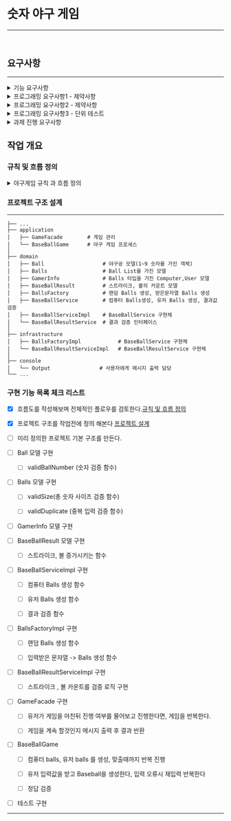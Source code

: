 # 숫자 야구 게임

---
<br>

## 요구사항

----
<details>
<summary>기능 요구사항</summary>

> ### 기능 요구사항
>
> 1. 기본적으로 1부터 9까지 서로 **<span style="color:orange">다른 수**로 이루어진 **<span style="color:orange">3자리의 수**를 맞추는 게임이다.
>
>
> 2. 같은 수가 같은 **<span style="color:orange">자리에 있으면 스트라이크**, **<span style="color:orange">다른자리에 있으면 볼**, **<span style="color:orange">같은 수 가전혀 없으면 포볼 또는 낫싱** 이란 힌트를 얻고,그 힌트를 이용해서 먼저 **<span style="color:orange">상대방(컴퓨터)의 수를 맞추면 승리**한다.
> - [예] 상대방(컴퓨터)의 수가 425일때, 123을 제시 한 경우: 1스트라이크, 456을 제시한경우:1스트라이크 1볼, 789를 제시한 경우:낫싱



>
>
> 3. 위 숫자 야구게임 에서 **<span style="color:orange">상대방의 역할을 컴퓨터**가한다. **<span style="color:orange">컴퓨터는 **1에서9** 까지 서로 다른 임의의 수 3개**를 선택한다.  
     게임플레이어는 컴퓨터가 생각하고 있는 **<span style="color:orange">3개의숫자**를입력하고, **<span style="color:orange">컴퓨터는 입력한 숫자에 대한 결과를 출력**한다
>
>
> 4. 이 같은 **<span style="color:orange">과정을 반복**해 컴퓨터가 선택한 **<span style="color:orange">3개의 숫자를 모두 맞히면 게임이 종료**된다.
>
>
> 5. 게임을 종료한 후 **<span style="color:orange">게임을 다시 시작**하거나 **<span style="color:orange">완전히 종료**할 수 있다
>
> 6. 사용자가 **<span style="color:orange">잘못 된 값을 입력 할 경우 [ERROR]로시작 하는 에러메시지를 출력**하고 **<span style="color:orange">게임을 계속 진행** 할 수 있어야한다


</details>

<details>
<summary> 프로그래밍 요구사항1 - 제약사항</summary>

> 1. 숫자 야구게임을 실행하는 시작점은 src/main/java폴더의 baseball.Application의 main() 이다.
>
>
> 2. 숫자 야구게임은 JDK8버전에서 실행 가능 해야 한다.JDK8에서 정상동작 하지 않을 경우 0점 처리한다.
>
>
> 3. JDK에서 기본제공하는 Random,ScannerAPI대신 nextstep.utils패키지 에서 제공하는 Randoms, ConsoleAPI 를 활용 해 구현 해야 한다.  
     > • Random값추출은 nextstep.utils.Randoms의 pickNumberInRange() 를 활용한다.  
     > • 사용자가 입력하는 값은 nextstep.utils.Console의readLine() 을 활용한다.  
     > • 프로그램 구현 을 완료했을때 src/test/java폴더의 baseball.ApplicationTest에 있는 2개의 TestCase가 성공해야한다.
>
>
> 4. ApplicationTest에서 제공하는 2개의 TestCase는 숫자 야구 게임 구현을 위한 최소한의 TestCase이다.
>
>
> 5. 필수요구사항은 아니지만 제공하는소스코드를 참고 해 숫자 야구 게임을 위한 모든 TestCase를 추가 해 보는 것도 테스트에대한좋은연습이될수있다.
>
>

</details>

<details>
<summary> 프로그래밍 요구사항2 - 제약사항</summary>

> 1. 자바코드컨벤션을지키면서프로그래밍한다.  
     -  https://naver.github.io/hackday-conventions-java/
>
>
> 2. indent(인덴트,들여쓰기)depth를2가넘지않도록구현한다.1까지만허용한다.  
     - 예를들어while문안에if문이있으면들여쓰기는2이다.  
     - 힌트:indent(인덴트,들여쓰기)depth를줄이는좋은방법은함수(또는메소드)를분리하면된다.
>
>
> 3. 자바8에추가된streamapi를사용하지않고구현해야한다.단,람다는사용가능하다.  
     - else예약어를쓰지않는다.      
     - 힌트:if조건절에서값을return하는방식으로구현하면else를사용하지않아도된다.  
     - else를쓰지말라고하니switch/case로구현하는경우가있는데switch/case도허용하지않는다.
>
>
> 4. 함수(또는메소드)의길이가10라인을넘어가지않도록구현한다.     
     - 함수(또는메소드)가한가지일만잘하도록구현한다.
>
>
</details>  


<details>
<summary> 프로그래밍 요구사항3 - 단위 테스트</summary>

> 1. 도메인로직에단위테스트를구현해야한다.단,UI(System.out,System.in,Scanner)로직은제외  
     - 핵심로직을구현하는코드와UI를담당하는로직을분리해구현한다.  
     - 힌트는MVC패턴기반으로구현한후View,Controller를제외한Model에대한단위테스트를추가하는것에집중한다.
>
>
> 2. JUnit5와AssertJ사용법에익숙하지않은개발자는첨부한"학습테스트를통해JUnit학습하기.pdf"문서를참고해 사용법을학습한후JUnit5기반단위테스트를구현한다
>
>

</details>  


<details>
<summary> 과제 진행 요구사항 </summary>

> 1. 미션은 ://github.com/next-step/java-baseball-precourse 저장소를 fork/clone해 시작 한다
>
>
> 2. 기능을 구현 하기 전에 java-baseball-precourse/README.md 파일에 구현 할 기능 목록을 정리 해 추가한다.
>
>
> 3. git의 commit단위는 앞단계에서 README.md파일에 정리한 기능 목록 단위 또는 의미 있는 단위로 Commit한다. - AngularJSCommitMessageConventions 참고해 commitlog 를 남기려고 노력 해 본다
>
>
> 4. 과제 진행 및 제출방법은  [프리코스 과제 제출](https://github.com/next-step/nextstep-docs/blob/master/precourse) 문서를 참고한다.

</details>

## 작업 개요

### 규칙 및 흐름 정의

<details>
<summary> 야구게임 규칙 과 흐름 정의 </summary>


--- 

1. 컴퓨터는 랜덤 3개의 숫자를 생성한다.
    - 규칙
        - 1이상 9이하의 숫자여야한다.
        - 서로 다른 숫자여야한다.
        - 3개의 숫자여야한다
    - 함수
        - 숫자배열생성 **랜덤숫자**  함수 구현


2. 유저에게 3개의 숫자를 입력 받는다.
    - 규칙
        - 1이상 9이하의 숫자여야한다.
        - 서로 다른 숫자여야한다.
        - 3개의 숫자여야한다
        - 사용자가 잘못된 값을 입력할 경우 [ERROR]로 시작하는 에러 메시지를 출력하고 게임을 계속 진행한다.
    - 함수
        - 숫자배열생성 **입력받은문자열**을 변환 함수 구현


3. 컴퓨터와 유저의 3개의 숫자를 비교한다.
    - 배열의 같은 자리에 있으면 **스트라이크**
    - else 다른 자리에 포함이면 **볼**
    - 스트라이크 또는 볼이면 해당 결과 출력(ex: 1스트라이크, 1 볼)
    - 같은게 없으면 **낫싱**
    - 3스트라이크 이면 유저승리
    - 아니면 다시 유저에게 다시 입력을 받는다.
    - **승리 할때 까지 2번으로 돌아가 반복**


4. 게임 승리 후 계속 진행 여부 체크
    - "1" 입력하면 다시 진행
    - "2" 입력하면 게임 종료

</details>

### 프로젝트 구조 설계

--- 


    ├── ...
    ├── application
    │   ├── GameFacade        # 게임 관리 
    │   └── BaseBallGame      # 야구 게임 프로세스
    │
    ├── domain
    │   ├── Ball                   # 야구공 모델(1~9 숫자를 가진 객체)
    │   ├── Balls                  # Ball List를 가진 모델
    │   ├── GamerInfo              # Balls 타입을 가진 Computer,User 모델
    │   ├── BaseBallResult         # 스트라이크, 볼의 카운트 모델
    │   ├── BallsFactory           # 랜덤 Balls 생성, 받은문자열 Balls 생성
    │   ├── BaseBallService        # 컴퓨터 Balls생성, 유저 Balls 생성, 결과값 검증 
    │   ├── BaseBallServiceImpl    # BaseBallService 구현체
    │   └── BaseBallResultService  # 결과 검증 인터페이스
    │
    ├── infrastructure
    │   ├── BallsFactoryImpl            # BaseBallService 구현체
    │   └── BaseBallResultServiceImpl   # BaseBallResultService 구현체
    │
    ├── console  
    │   └── Output                # 사용자에게 메시지 출력 담당
    └── ...


### 구현 기능 목록 체크 리스트

- [X] 흐름도를 작성해보며 전체적인 플로우를 검토한다.[규칙 및 흐름 정의](#규칙-및-흐름-정의)
- [X] 프로젝트 구조를 작업전에 정의 해본다 [프로젝트 설계](#프로젝트-구조-설계)
- [ ] 미리 정의한 프로젝트 기본 구조를 만든다.
- [ ] Ball 모델 구현
    - [ ] validBallNumber (숫자 검증 함수)


- [ ] Balls 모델 구현
    - [ ] validSize(총 숫자 사이즈 검증 함수)
    - [ ] validDuplicate (중복 입력 검증 함수)


- [ ] GamerInfo 모델 구현
    

- [ ] BaseBallResult 모델 구현
    - [ ] 스트라이크, 볼 증가시키는 함수 


- [ ] BaseBallServiceImpl 구현
    - [ ] 컴퓨터 Balls 생성 함수
    - [ ] 유저 Balls 생성 함수
    - [ ] 결과 검증 함수


- [ ] BallsFactoryImpl 구현
    - [ ] 랜덤 Balls 생성 함수
    - [ ] 입력받은 문자열 -> Balls 생성 함수


- [ ] BaseBallResultServiceImpl 구현
    - [ ] 스트라이크 , 볼 카운트를 검증 로직 구현


- [ ] GameFacade 구현
    - [ ] 유저가 게임을 마친뒤 진행 여부를 물어보고 진행한다면, 게임을 반복한다.
    - [ ] 게임을 계속 할것인지 메시지 출력 후 결과 반환


- [ ] BaseBallGame
    - [ ] 컴퓨터 balls, 유저 balls 를 생성, 맞출때까지 반복 진행
    - [ ] 유저 입력값을 받고 Baseball을 생성한다, 입력 오류시 재입력 반복한다
    - [ ] 정답 검증


- [ ] 테스트 구현

---
